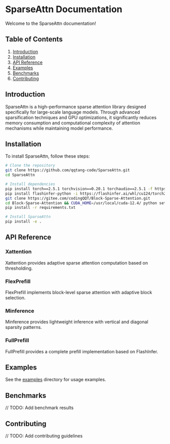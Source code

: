 # SparseAttn Documentation

Welcome to the SparseAttn documentation!

## Table of Contents

1. [Introduction](#introduction)
2. [Installation](#installation)
3. [API Reference](#api-reference)
4. [Examples](#examples)
5. [Benchmarks](#benchmarks)
6. [Contributing](#contributing)

## Introduction

SparseAttn is a high-performance sparse attention library designed specifically for large-scale language models. Through advanced sparsification techniques and GPU optimizations, it significantly reduces memory consumption and computational complexity of attention mechanisms while maintaining model performance.

## Installation

To install SparseAttn, follow these steps:

```bash
# Clone the repository
git clone https://github.com/qqtang-code/SparseAttn.git
cd SparseAttn

# Install dependencies
pip install torch==2.5.1 torchvision==0.20.1 torchaudio==2.5.1 -f https://mirrors.aliyun.com/pytorch-wheels/cu124
pip install flashinfer-python -i https://flashinfer.ai/whl/cu124/torch2.5/
git clone https://gitee.com/codingQQT/Block-Sparse-Attention.git
cd Block-Sparse-Attention && CUDA_HOME=/usr/local/cuda-12.4/ python setup.py install
pip install -r requirements.txt

# Install SparseAttn
pip install -e .
```

## API Reference

### Xattention

Xattention provides adaptive sparse attention computation based on thresholding.

### FlexPrefill

FlexPrefill implements block-level sparse attention with adaptive block selection.

### Minference

Minference provides lightweight inference with vertical and diagonal sparsity patterns.

### FullPrefill

FullPrefill provides a complete prefill implementation based on FlashInfer.

## Examples

See the [examples](../examples/) directory for usage examples.

## Benchmarks

// TODO: Add benchmark results

## Contributing

// TODO: Add contributing guidelines